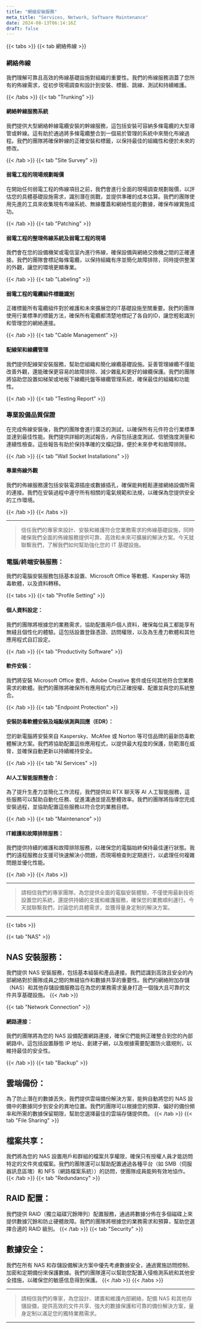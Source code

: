 ```yaml
---
title: "網絡安裝服務"
meta_title: "Services, Network, Software Maintenance"
date: 2024-08-13T06:14:16Z
draft: false
---
```

{{< tabs >}}
{{< tab 網絡佈線 >}}
### 網絡佈線
我們理解可靠且高效的佈線基礎設施對組織的重要性。我們的佈線服務涵蓋了您所有的佈線需求，從初步現場調查和設計到安裝、標籤、跳線、測試和持續維護。

{{< /tabs >}}
{{< tab "Trunking" >}}

#### 網絡幹線服務系統
我們提供大型網絡幹線電纜安裝的幹線服務，這包括安裝可容納多條電纜的大型導管或幹線。這有助於通過將多條電纜整合到一個易於管理的系統中來簡化布線過程。我們的團隊將確保幹線的正確安裝和標籤，以保持最佳的組織性和便於未來的修改。

{{< /tab >}}
{{< tab "Site Survey" >}}

#### 弱電工程的現場規劃報價
在開始任何弱電工程的佈線項目之前，我們會進行全面的現場調查規劃報價，以評估您的具體基礎設施需求，識別潛在挑戰，並提供準確的成本估算。我們的團隊使用先進的工具來收集現有布線系統、無線覆蓋和網絡性能的數據，確保布線實施成功。

{{< /tab >}}
{{< tab "Patching" >}}

#### 弱電工程的整理佈線系統及弱電工程的現場
我們會在您的設備機架或電信室內進行佈線，確保設備與網絡交換機之間的正確連接。我們的團隊會標記每條電纜，以保持組織有序並簡化故障排除，同時提供整潔的外觀，讓您的環境更顯專業。

{{< /tab >}}
{{< tab "Labeling" >}}

#### 弱電工程的電纜組件標籤識別
正確標籤所有電纜組件對於維護和未來擴展您的IT基礎設施至關重要。我們的團隊使用行業標準的標籤方法，確保所有電纜都清楚地標記了各自的ID，讓您輕鬆識別和管理您的網絡連接。

{{< /tab >}}
{{< tab "Cable Management" >}}

#### 配線架和線纜管理
我們提供配線架安裝服務，幫助您組織和簡化線纜基礎設施。妥善管理線纜不僅能改善外觀，還能確保更容易的故障排除、減少雜亂和更好的線纜保護。我們的團隊將協助您設置如梯架或地板下線纜托盤等線纜管理系統，確保最佳的組織和功能性。

{{< /tab >}}
{{< tab "Testing Report" >}}

### 專業設備品質保證
在完成佈線安裝後，我們的團隊會進行廣泛的測試，以確保所有元件符合行業標準並達到最佳性能。我們提供詳細的測試報告，內容包括速度測試、信號強度測量和連續性檢查。這些報告有助於保持準確的文檔記錄，便於未來參考和故障排除。

{{< /tab >}}
{{< tab "Wall Socket Installations" >}}

#### 專業佈線外觀
我們的佈線服務還包括安裝電源插座或數據插孔，確保能夠輕鬆連接網絡設備所需的連接。我們在安裝過程中遵守所有相關的電氣規範和法規，以確保為您提供安全的工作環境。

{{< /tab >}}
{{< /tabs >}}
<hr>

> 信任我們的專家來設計、安裝和維護符合您業務需求的佈線基礎設施，同時確保我們全面的佈線服務提供可靠、高效和未來可擴展的解決方案。今天就聯繫我們，了解我們如何幫助強化您的 IT 基礎設施。 

### 電腦/終端安裝服務：
我們的電腦安裝服務包括基本設置、Microsoft Office 等軟體、Kaspersky 等防毒軟體，以及資料轉移。

{{< tabs >}}
{{< tab "Profile Setting" >}}

#### 個人資料設定：
我們的團隊將根據您的業務需求，協助配置用戶個人資料，確保每位員工都能享有無縫且個性化的體驗。這包括設置登錄憑證、訪問權限，以及為生產力軟體和其他應用程式自訂設定。

{{< /tab >}}
{{< tab "Productivity Software" >}}

#### 軟件安裝：
我們將安裝 Microsoft Office 套件、Adobe Creative 套件或任何其他符合您業務需求的軟體。我們的團隊將確保所有應用程式均已正確授權、配置並與您的系統整合。

{{< /tab >}}
{{< tab "Endpoint Protection" >}}

#### 安裝防毒軟體安裝及端點偵測與回應（EDR）：
您的新電腦將安裝來自 Kaspersky、McAfee 或 Norton 等可信品牌的最新防毒軟體解決方案。我們將協助配置這些應用程式，以提供最大程度的保護，防範潛在威脅，並確保自動更新以持續維持安全。

{{< /tab >}}
{{< tab "AI Services" >}}

#### AI人工智能服務整合：
為了提升生產力並簡化工作流程，我們提供如 RTX 聊天等 AI 人工智能服務，這些服務可以幫助自動化任務、促進溝通並提高整體效率。我們的團隊將指導您完成安裝過程，並協助配置這些服務以符合您的業務目標。

{{< /tab >}}
{{< tab "Maintenance" >}}

#### IT維護和故障排除服務：
我們提供持續的維護和故障排除服務，以確保您的電腦始終保持最佳運行狀態。我們的遠程服務台支援可快速解決小問題，而現場檢查則定期進行，以處理任何複雜問題並優化性能。

{{< /tab >}}
{{< /tabs >}}
<hr>

> 請相信我們的專家團隊，為您提供全面的電腦安裝體驗，不僅使用最新技術設置您的系統，還提供持續的支援和維護服務，確保您的業務順利運行。今天就聯繫我們，討論您的具體需求，並獲得量身定制的解決方案。
<hr>



{{< tabs >}}

{{< tab "NAS" >}}
## NAS 安裝服務：
我們提供 NAS 安裝服務，包括基本組裝和產品連接。我們認識到高效且安全的內部網絡對於團隊成員之間的無縫協作和數據共享的重要性。我們的網絡附加存儲（NAS）和其他存儲設備服務旨在為您的業務需求量身打造一個強大且可靠的文件共享基礎設施。
{{< /tab >}}

{{< tab "Network Connection" >}}
#### 網路連接：
我們的團隊將為您的 NAS 設備配置網路連接，確保它們能夠正確整合到您的內部網路中。這包括設置靜態 IP 地址、創建子網，以及根據需要配置防火牆規則，以維持最佳的安全性。

{{< /tab >}}
{{< tab "Backup" >}}
## 雲端備份：
為了防止潛在的數據丟失，我們提供雲端備份解決方案，能夠自動將您的 NAS 設備中的數據同步到安全的異地位置。我們的團隊可以根據您的預算、偏好的備份頻率和所需的數據保留期限，幫助您選擇最佳的雲端存儲提供商。
{{< /tab >}}
{{< tab "File Sharing" >}}
## 檔案共享：
我們將為您的 NAS 設置用戶和群組的檔案共享權限，確保只有授權人員才能訪問特定的文件夾或檔案。我們的團隊還可以幫助配置通過各種平台（如 SMB（伺服器訊息區塊）和 NFS（網路檔案系統））的訪問，使團隊成員能夠有效地協作。
{{< /tab >}}
{{< tab "Redundancy" >}}
## RAID 配置：
我們提供 RAID（獨立磁碟冗餘陣列）配置服務，通過將數據分佈在多個磁碟上來提供數據冗餘和防止硬體故障。我們的團隊將根據您的業務需求和預算，幫助您選擇合適的 RAID 級別。
{{< /tab >}}
{{< tab "Security" >}}
## 數據安全：
我們在所有 NAS 和存儲設備解決方案中優先考慮數據安全，通過實施訪問控制、加密和定期備份來保護數據。我們的團隊還可以幫助您配置入侵檢測系統和其他安全措施，以確保您的敏感信息得到保護。
{{< /tab >}}
{{< /tabs >}}

<hr>

> 請相信我們的專家，為您設計、建置和維護內部網絡，配備 NAS 和其他存儲設備，提供高效的文件共享、強大的數據保護和可靠的備份解決方案，量身定制以滿足您的獨特業務需求。 
<hr>

